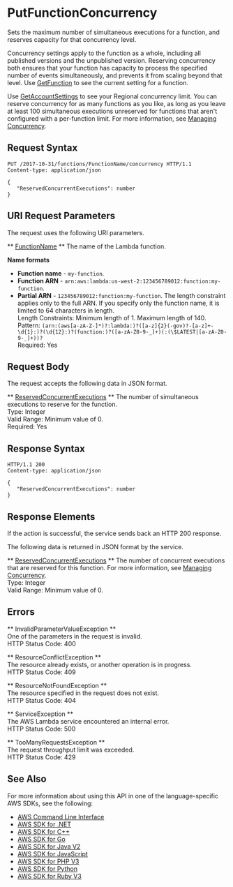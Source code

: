 # PutFunctionConcurrency<a name="API_PutFunctionConcurrency"></a>

Sets the maximum number of simultaneous executions for a function, and reserves capacity for that concurrency level\.

Concurrency settings apply to the function as a whole, including all published versions and the unpublished version\. Reserving concurrency both ensures that your function has capacity to process the specified number of events simultaneously, and prevents it from scaling beyond that level\. Use [GetFunction](API_GetFunction.md) to see the current setting for a function\.

Use [GetAccountSettings](API_GetAccountSettings.md) to see your Regional concurrency limit\. You can reserve concurrency for as many functions as you like, as long as you leave at least 100 simultaneous executions unreserved for functions that aren't configured with a per\-function limit\. For more information, see [Managing Concurrency](https://docs.aws.amazon.com/lambda/latest/dg/concurrent-executions.html)\.

## Request Syntax<a name="API_PutFunctionConcurrency_RequestSyntax"></a>

```
PUT /2017-10-31/functions/FunctionName/concurrency HTTP/1.1
Content-type: application/json

{
   "ReservedConcurrentExecutions": number
}
```

## URI Request Parameters<a name="API_PutFunctionConcurrency_RequestParameters"></a>

The request uses the following URI parameters\.

 ** [FunctionName](#API_PutFunctionConcurrency_RequestSyntax) **   <a name="SSS-PutFunctionConcurrency-request-FunctionName"></a>
The name of the Lambda function\.  

**Name formats**
+  **Function name** \- `my-function`\.
+  **Function ARN** \- `arn:aws:lambda:us-west-2:123456789012:function:my-function`\.
+  **Partial ARN** \- `123456789012:function:my-function`\.
The length constraint applies only to the full ARN\. If you specify only the function name, it is limited to 64 characters in length\.  
Length Constraints: Minimum length of 1\. Maximum length of 140\.  
Pattern: `(arn:(aws[a-zA-Z-]*)?:lambda:)?([a-z]{2}(-gov)?-[a-z]+-\d{1}:)?(\d{12}:)?(function:)?([a-zA-Z0-9-_]+)(:(\$LATEST|[a-zA-Z0-9-_]+))?`   
Required: Yes

## Request Body<a name="API_PutFunctionConcurrency_RequestBody"></a>

The request accepts the following data in JSON format\.

 ** [ReservedConcurrentExecutions](#API_PutFunctionConcurrency_RequestSyntax) **   <a name="SSS-PutFunctionConcurrency-request-ReservedConcurrentExecutions"></a>
The number of simultaneous executions to reserve for the function\.  
Type: Integer  
Valid Range: Minimum value of 0\.  
Required: Yes

## Response Syntax<a name="API_PutFunctionConcurrency_ResponseSyntax"></a>

```
HTTP/1.1 200
Content-type: application/json

{
   "ReservedConcurrentExecutions": number
}
```

## Response Elements<a name="API_PutFunctionConcurrency_ResponseElements"></a>

If the action is successful, the service sends back an HTTP 200 response\.

The following data is returned in JSON format by the service\.

 ** [ReservedConcurrentExecutions](#API_PutFunctionConcurrency_ResponseSyntax) **   <a name="SSS-PutFunctionConcurrency-response-ReservedConcurrentExecutions"></a>
The number of concurrent executions that are reserved for this function\. For more information, see [Managing Concurrency](https://docs.aws.amazon.com/lambda/latest/dg/configuration-concurrency.html)\.  
Type: Integer  
Valid Range: Minimum value of 0\.

## Errors<a name="API_PutFunctionConcurrency_Errors"></a>

 ** InvalidParameterValueException **   
One of the parameters in the request is invalid\.  
HTTP Status Code: 400

 ** ResourceConflictException **   
The resource already exists, or another operation is in progress\.  
HTTP Status Code: 409

 ** ResourceNotFoundException **   
The resource specified in the request does not exist\.  
HTTP Status Code: 404

 ** ServiceException **   
The AWS Lambda service encountered an internal error\.  
HTTP Status Code: 500

 ** TooManyRequestsException **   
The request throughput limit was exceeded\.  
HTTP Status Code: 429

## See Also<a name="API_PutFunctionConcurrency_SeeAlso"></a>

For more information about using this API in one of the language\-specific AWS SDKs, see the following:
+  [AWS Command Line Interface](https://docs.aws.amazon.com/goto/aws-cli/lambda-2015-03-31/PutFunctionConcurrency) 
+  [AWS SDK for \.NET](https://docs.aws.amazon.com/goto/DotNetSDKV3/lambda-2015-03-31/PutFunctionConcurrency) 
+  [AWS SDK for C\+\+](https://docs.aws.amazon.com/goto/SdkForCpp/lambda-2015-03-31/PutFunctionConcurrency) 
+  [AWS SDK for Go](https://docs.aws.amazon.com/goto/SdkForGoV1/lambda-2015-03-31/PutFunctionConcurrency) 
+  [AWS SDK for Java V2](https://docs.aws.amazon.com/goto/SdkForJavaV2/lambda-2015-03-31/PutFunctionConcurrency) 
+  [AWS SDK for JavaScript](https://docs.aws.amazon.com/goto/AWSJavaScriptSDK/lambda-2015-03-31/PutFunctionConcurrency) 
+  [AWS SDK for PHP V3](https://docs.aws.amazon.com/goto/SdkForPHPV3/lambda-2015-03-31/PutFunctionConcurrency) 
+  [AWS SDK for Python](https://docs.aws.amazon.com/goto/boto3/lambda-2015-03-31/PutFunctionConcurrency) 
+  [AWS SDK for Ruby V3](https://docs.aws.amazon.com/goto/SdkForRubyV3/lambda-2015-03-31/PutFunctionConcurrency) 